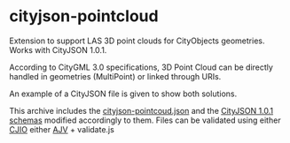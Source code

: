 # cityjson-pointcloud

Extension to support LAS 3D point clouds for CityObjects geometries. Works with CityJSON 1.0.1.

According to CityGML 3.0 specifications, 3D Point Cloud can be directly handled in geometries (MultiPoint) or linked through URIs.

An example of a CityJSON file is given to show both solutions.

This archive includes the [cityjson-pointcoud.json](https://github.com/GANys/cityjson-pointcloud/blob/dev/cityjson-pointcloud.json) and the [CityJSON 1.0.1 schemas](https://github.com/GANys/cityjson-pointcloud/tree/dev/schemas) modified accordingly to them. Files can be validated using either [CJIO](https://github.com/cityjson/cjio) either [AJV](https://ajv.js.org/) + validate.js
